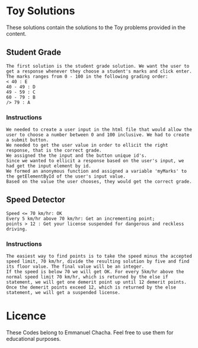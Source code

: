 # Toy Solutions
These solutions contain the solutions to the Toy problems provided in the content.

## Student Grade
    The first solution is the student grade solution. We want the user to get a response whenever they choose a student's marks and click enter.
    The marks ranges from 0 - 100 in the following grading order:
    < 40 : E
    40 - 49 : D
    49 - 59 : C
    60 - 79 : B
    /> 79 : A

### Instructions
    We needed to create a user input in the html file that would allow the user to choose a number between 0 and 100 inclusive. We had to create a submit button. 
    We needed to get the user value in order to ellicit the right response, that is the correct grade.
    We assigned the the input and the button unique id's.
    Since we wanted to ellicit a response based on the user's input, we had get the input element by id.
    We formed an anonymous function and assigned a variable 'myMarks' to the getElementById of the user's input value.
    Based on the value the user chooses, they would get the correct grade.



## Speed Detector
    Speed <= 70 km/hr: OK
    Every 5 km/hr above 70 km/hr: Get an incrementing point;
    points > 12 : Get your license suspended for dangerous and reckless driving.
### Instructions
    The easiest way to find points is to take the speed minus the accepted speed limit, 70 km/hr, divide the resulting solution by five and find its floor value. The final value will be an integer.
    If the speed is below 70 we will get OK. For every 5km/hr above the normal speed limit 70 km/hr, which is returned by the else if statement, we will get one demerit point up until 12 demerit points.
    Once the demerit points exceed 12, which is returned by the else statement, we will get a suspended license.



# Licence
These Codes belong to Emmanuel Chacha. Feel free to use them for educational purposes.